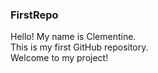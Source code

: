 ### FirstRepo

Hello! My name is Clementine.  
This is my first GitHub repository.  
Welcome to my project!
